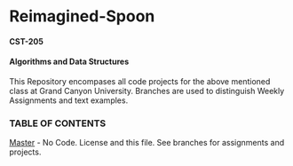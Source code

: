 # Reimagined-Spoon

#### CST-205

#### Algorithms and Data Structures

This Repository encompases all code projects for the above mentioned class at Grand Canyon University.  Branches are used to distinguish Weekly Assignments and text examples.
<br>

### TABLE OF CONTENTS

[Master](https://github.com/lljakll/reimagined-spoon/tree/master) - No Code.  License and this file.  See branches for assignments and projects.

<br>
